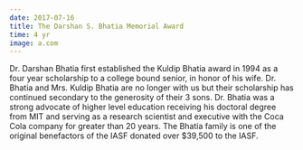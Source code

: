 ```yaml
---
date: 2017-07-16
title: The Darshan S. Bhatia Memorial Award
time: 4 yr
image: a.com
---
```

Dr. Darshan Bhatia first established the Kuldip Bhatia award in 1994 as a four year scholarship to a college bound senior, in honor of his wife. Dr. Bhatia and Mrs. Kuldip Bhatia are no longer with us but their scholarship has continued secondary to the generosity of their 3 sons. Dr. Bhatia was a strong advocate of higher level education receiving his doctoral degree from MIT and serving as a research scientist and executive with the Coca Cola company for greater than 20 years. The Bhatia family is one of the original benefactors of the IASF donated over $39,500 to the IASF.